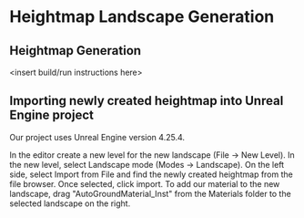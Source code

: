 # Heightmap Landscape Generation

## Heightmap Generation
<insert build/run instructions here>


## Importing newly created heightmap into Unreal Engine project
Our project uses Unreal Engine version 4.25.4.

In the editor create a new level for the new landscape (File -> New Level). In the new level, select Landscape mode (Modes -> Landscape). On the left side, select Import from File and find the newly created heightmap from the file browser. Once selected, click import. To add our material to the new landscape, drag "AutoGroundMaterial_Inst" from the Materials folder to the selected landscape on the right.


